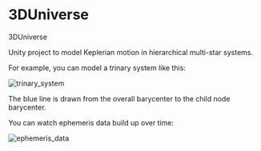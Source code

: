 # 3DUniverse
3DUniverse

Unity project to model Keplerian motion in hierarchical multi-star systems.

For example, you can model a trinary system like this:

![trinary_system](https://user-images.githubusercontent.com/74695555/99891544-4aca0680-2c28-11eb-9dcd-b8dfc5833426.png)

The blue line is drawn from the overall barycenter to the child node barycenter.

You can watch ephemeris data build up over time:

![ephemeris_data](https://user-images.githubusercontent.com/74695555/99891604-ea879480-2c28-11eb-8302-96276858863f.png)
